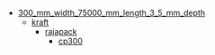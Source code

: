 * [300_mm_width_75000_mm_length_3_5_mm_depth](300_mm_width_75000_mm_length_3_5_mm_depth)
  * [kraft](300_mm_width_75000_mm_length_3_5_mm_depth/kraft)
    * [rajapack](300_mm_width_75000_mm_length_3_5_mm_depth/kraft/rajapack)
      * [cp300](300_mm_width_75000_mm_length_3_5_mm_depth/kraft/rajapack/cp300)
